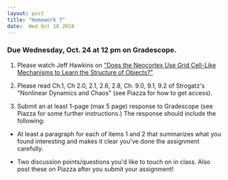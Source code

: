 ```yaml
---
layout: post
title: "Homework 7"
date:  Wed Oct 18 2018
---
```


### Due Wednesday, Oct. 24 at 12 pm on Gradescope. 

1. Please watch Jeff Hawkins on ["Does the Neocortex Use Grid Cell-Like Mechanisms to Learn the Structure of Objects?"](https://simons.berkeley.edu/talks/jeff-hawkins-4-17-18)

2. Please read Ch.1, Ch 2.0, 2.1, 2.6, 2.8, Ch. 9.0, 9.1, 9.2 of Strogatz's "Nonlinear Dynamics and Chaos" (see Piazza for how to get access). 

3. Submit an at least 1-page (max 5 page) response to Gradescope (see Piazza for some further instructions.) The response should include the following:

  - At least a paragraph for each of items 1 and 2 that summarizes what you found interesting and makes it clear you've done the assignment carefully.

  - Two discussion points/questions you'd like to touch on in class. Also post these on Piazza after you submit your assignment!

 







